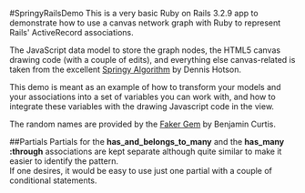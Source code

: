 #SpringyRailsDemo
This is a very basic Ruby on Rails 3.2.9 app to demonstrate how to use a canvas network graph with Ruby to represent Rails' ActiveRecord associations.

The JavaScript data model to store the graph nodes, the HTML5 canvas drawing code (with a couple of edits), and everything else canvas-related is taken from the excellent [Springy Algorithm](https://github.com/dhotson/springy) by Dennis Hotson.

This demo is meant as an example of how to transform your models and your associations into a set of variables you can work with, and how to integrate these variables with the drawing Javascript code in the view.

The random names are provided by the [Faker Gem](http://faker.rubyforge.org/) by Benjamin Curtis.

##Partials
Partials for the **has\_and\_belongs\_to\_many** and the **has_many :through** associations are kept separate although quite similar to make it easier to identify the pattern.  
If one desires, it would be easy to use just one partial with a couple of conditional statements.  

